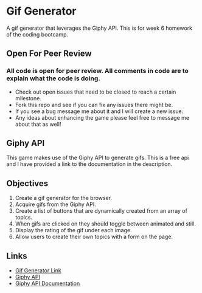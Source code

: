 # Gif Generator
A gif generator that leverages the Giphy API. This is for week 6 homework of the coding bootcamp.

## Open For Peer Review
<h3>All code is open for peer review. All comments in code are to explain what the code is doing.</h3>

* Check out open issues that need to be closed to reach a certain milestone.
* Fork this repo and see if you can fix any issues there might be.
* If you see a bug message me about it and I will create a new issue.
* Any ideas about enhancing the game please feel free to message me about that as well!

## Giphy API
This game makes use of the Giphy API to generate gifs. This is a free api and I have provided a link to the documentation in the description.

## Objectives
1. Create a gif generator for the browser.
2. Acquire gifs from the Giphy API.
3. Create a list of buttons that are dynamically created from an array of topics.
4. When gifs are clicked on they should toggle between animated and still.
5. Display the rating of the gif under each image.
6. Allow users to create their own topics with a form on the page.

## Links
* [Gif Generator Link](https://amcnulty.github.io/Gif_Generator/ "An interactive gif generator!")
* [Giphy API](https://github.com/Giphy/GiphyAPI "Repository for the Giphy API")
* [Giphy API Documentation](https://developers.giphy.com/docs/ "GIPHY for Developers | API Documentation")